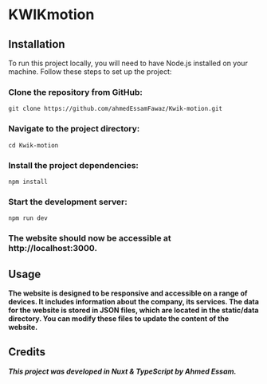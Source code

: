 # KWIKmotion


## Installation

To run this project locally, you will need to have Node.js installed on your machine. Follow these steps to set up the project:

### Clone the repository from GitHub:

`git clone https://github.com/ahmedEssamFawaz/Kwik-motion.git`

### Navigate to the project directory:

`cd Kwik-motion`

### Install the project dependencies:

`npm install`

### Start the development server:

`npm run dev`


### The website should now be accessible at http://localhost:3000.

## Usage

**The website is designed to be responsive and accessible on a range of devices. It includes information about the company, its services.
The data for the website is stored in JSON files, which are located in the static/data directory. You can modify these files to update the content of the website.**

## Credits

***This project was developed in Nuxt & TypeScript by Ahmed Essam.***

